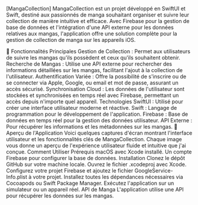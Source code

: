 [MangaCollection]
MangaCollection est un projet développé en SwiftUI et Swift, destiné aux passionnés de manga souhaitant organiser et suivre leur collection de manière intuitive et efficace. Avec Firebase pour la gestion de base de données et l'intégration d'une API externe pour les données relatives aux mangas, l'application offre une solution complète pour la gestion de collection de manga sur les appareils iOS.

🌟 Fonctionnalités Principales
Gestion de Collection : Permet aux utilisateurs de suivre les mangas qu'ils possèdent et ceux qu'ils souhaitent obtenir.
Recherche de Mangas : Utilise une API externe pour rechercher des informations détaillées sur les mangas, facilitant l'ajout à la collection de l'utilisateur.
Authentification Variée : Offre la possibilité de s'inscrire ou de se connecter via Apple, Google, ou email et mot de passe, assurant un accès sécurisé.
Synchronisation Cloud : Les données de l'utilisateur sont stockées et synchronisées en temps réel avec Firebase, permettant un accès depuis n'importe quel appareil.
Technologies
SwiftUI : Utilisé pour créer une interface utilisateur moderne et réactive.
Swift : Langage de programmation pour le développement de l'application.
Firebase : Base de données en temps réel pour la gestion des données utilisateur.
API Externe : Pour récupérer les informations et les métadonnées sur les mangas.
📸 Aperçu de l'Application
Voici quelques captures d'écran montrant l'interface utilisateur et les fonctionnalités clés de MangaCollection. Chaque image vous donne un aperçu de l'expérience utilisateur fluide et intuitive que j'ai conçue.
Comment Utiliser
Prérequis
macOS avec Xcode installé.
Un compte Firebase pour configurer la base de données.
Installation
Clonez le dépôt GitHub sur votre machine locale.
Ouvrez le fichier .xcodeproj avec Xcode.
Configurez votre projet Firebase et ajoutez le fichier GoogleService-Info.plist à votre projet.
Installez toutes les dépendances nécessaires via Cocoapods ou Swift Package Manager.
Exécutez l'application sur un simulateur ou un appareil réel.
API de Manga
L'application utilise une API pour récupérer les données sur les mangas.
